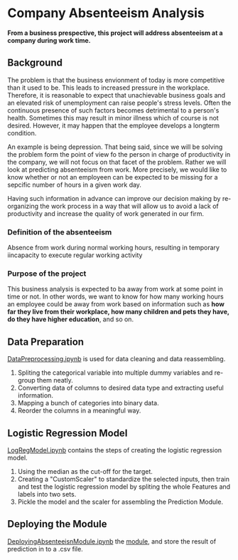 # Company Absenteeism Analysis

**From a business prespective, this project will address absenteeism at a company during work time.**

## Background

The problem is that the business envionment of today is more competitive than it used to be. This leads to increased pressure in the workplace. 
Therefore, it is reasonable to expect that unachievable business goals and an elevated risk of unemployment can raise people's stress levels.
Often the continuous presence of such factors becomes detrimental to a person's health. Sometimes this may result in minor illness which of course is not desired.
However, it may happen that the employee develops a longterm condition. 

An example is being depression. That being said, since we will be solving the problem form the point of view fo the person in charge of productivity in the company, 
we will not focus on that facet of the problem. Rather we will look at predicting absenteeism from work. More precisely, we would like to know whether or not an employeen can be
expected to be missing for a sepcific number of hours in a given work day.

Having such information in advance can improve our decision making by re-organizing the work process in a way that will allow us 
to avoid a lack of productivity and increase the quality of work generated in our firm.

### Definition of the absenteeism
Absence from work during normal working hours, resulting in temporary iincapacity to execute regular working activity

### Purpose of the project
This business analysis is expected to ba away from work at some point in time or not. In other words, we want to know for 
how many working hours an employee could be away from work based on information such as **how far they live from their workplace, how many children and pets they have,
do they have higher education**, and so on.

## Data Preparation
[DataPreprocessing.ipynb](https://gitlab.com/futongli/company-absenteeism-analysis/-/blob/master/ModelPreparation/DataPreprocessing.ipynb) is used for data cleaning and data reassembling.
1. Spliting the categorical variable into multiple dummy variables and re-group them neatly. 
2. Converting data of columns to desired data type and extracting useful information.
3. Mapping a bunch of categories into binary data.
4. Reorder the columns in a meaningful way.

## Logistic Regression Model
[LogRegModel.ipynb](https://gitlab.com/futongli/company-absenteeism-analysis/-/blob/master/ModelPreparation/LogRegModel.ipynb) contains the steps of creating the logistic regression model.
1. Using the median as the cut-off for the target.
2. Creating a "CustomScaler" to standardize the selected inputs, then train and test the logistic regression model by spliting the whole Features and labels into two sets.
3. Pickle the model and the scaler for assembling the Prediction Module.

## Deploying the Module
[DeployingAbsenteeisnModule.ipynb](https://gitlab.com/futongli/company-absenteeism-analysis/-/blob/master/Module/DeployingAbsenteeisnModule.ipynb) the [module](https://gitlab.com/futongli/company-absenteeism-analysis/-/blob/master/Module/absenteeism_module.py), 
and store the result of prediction in to a .csv file.

